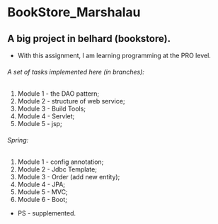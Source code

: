 # BookStore_Marshalau
## A big project in belhard (bookstore).

* With this assignment, I am learning programming at the PRO level.

###### A set of tasks implemented here (in branches):
1. Module 1 - the DAO pattern;
2. Module 2 - structure of web service;
3. Module 3 - Build Tools;
4. Module 4 - Servlet;
5. Module 5 - jsp;

###### Spring:
1. Module 1 - config annotation;
2. Module 2 - Jdbc Template;
3. Module 3 - Order (add new entity);
4. Module 4 - JPA;
5. Module 5 - MVC;
6. Module 6 - Boot;

* PS - supplemented.


